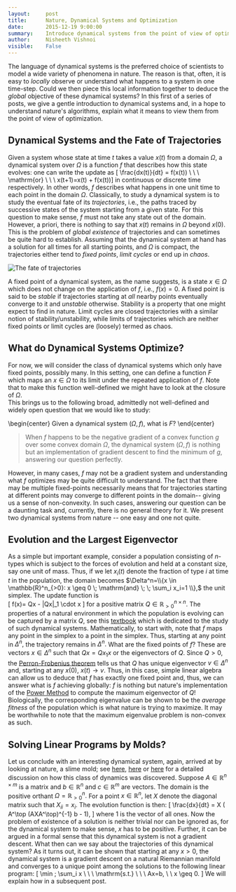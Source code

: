 ```yaml
---
layout:     post
title:      Nature, Dynamical Systems and Optimization
date:       2015-12-19 9:00:00
summary:    Introduce dynamical systems from the point of view of optimization using examples from nature. 
author:     Nisheeth Vishnoi
visible:    False
---
```


The language of dynamical systems is the preferred choice of scientists to model a wide variety of phenomena in nature. The reason is  that, often, it is easy to  *locally* observe or understand what happens to a system in one time-step. Could we then piece this local information together to deduce the  *global* objective of these dynamical systems? 
In this first of a series of posts,  we give a gentle introduction to dynamical systems and, in a hope to understand nature's algorithms, explain what it means to view them from the point of view of optimization.


## Dynamical Systems and the Fate of Trajectories
 Given a system whose state at time $t$ takes a value $x(t)$ from a domain $\Omega,$ a dynamical system over $\Omega$ is a function $f$ that describes how this state evolves: one can write the update as 
\[ \frac{dx(t)}{dt} = f(x(t))    \ \ \  \mathrm{or} \ \ \ x(t+1)=x(t) + f(x(t))\] 
 in continuous or discrete time respectively.
In other words, $f$ describes  what happens  in one unit time to each point in the domain $\Omega.$ 
Classically, to study a dynamical system is to study  the eventual fate of its *trajectories*, i.e., the paths traced by successive states of the system starting from a given state. For this question to make sense, $f$ must not take any state out of the domain. However,  a priori, 
there is nothing to say that $x(t)$ remains in $\Omega$ beyond $x(0).$ 
This is the problem of  *global existence* of trajectories and can sometimes be quite hard  to establish.
Assuming that the dynamical system at hand has a solution for all times   for all starting points, 
and $\Omega$ is compact, the trajectories either tend to  *fixed points*, *limit cycles* or end up in  *chaos*.  

![The fate of trajectories](trajectories.jpg) 
 
  
  A fixed point of a dynamical system, as the name suggests, is a state $x \in \Omega$ which does not change on the application of $f$, i.e.,  $f(x)=0.$ 
 A  fixed point is said to be *stable* if trajectories starting at *all* nearby points eventually converge to it and *unstable* otherwise. Stability is a property that one might expect to find in nature. Limit cycles are closed trajectories with a similar notion of stability/unstability, while limits of trajectories which are neither fixed points or limit cycles are (loosely) termed as chaos. 

## What do Dynamical Systems Optimize?   

 For now, we will consider the class of dynamical systems which only have fixed points, possibly many. In this setting, one can define a function $F$ which maps an  $x \in \Omega$  to its limit under the repeated application of $f.$ Note that to make this function well-defined we might have to look at the closure of $\Omega.$  
This brings us to  the following broad,  admittedly not well-defined and widely open question that we would like to study: 

\begin{center} Given a dynamical system $(\Omega,f)$, what is  $F$? \end{center}
  
  
> When $f$ happens to be the negative gradient of  a convex function $g$ over some convex domain $\Omega,$ the dynamical system $(\Omega,f)$ is nothing but an implementation of gradient descent to find the minimum of $g$, answering our question perfectly.

However, in many cases, $f$ may not be a gradient system and understanding what $f$ optimizes may be quite difficult to understand. The fact that there may be multiple  fixed-points necessarily means that for trajectories starting at different points  may converge to different points in the domain-- giving us a sense of non-convexity. In such cases, answering our question can be a daunting task and, currently, there is no general theory for it. We present two dynamical systems from nature -- one easy and one not 	quite.
  
  
  
## Evolution and the Largest Eigenvector
 
As a simple but important example, consider a population consisting of $n$-types which is subject to the forces of evolution and held at a constant size, say one unit  of mass. Thus, if we let $x_i(t)$ denote the fraction of type $i$ at time $t$ in the population, the domain becomes 
$\Delta^n=\\{x \in \mathbb{R}^n_{>0}: x \geq 0 \; \mathrm{and} \; \; \sum_i x_i=1 \\},$  the unit simplex. 
The update  function is  
\[ f(x)= Qx - \|Qx\|_1 \cdot x \]
for a positive matrix  $Q \in \mathbb{R}_{>0}^{n \times n}.$ 
The properties of a natural environment in which the population is evolving can be captured by a matrix $Q,$  see this [textbook]() which is dedicated to the study of such dynamical systems. Mathematically, to start with, note that $f$ maps any point in the simplex to a point in the simplex.  Thus, starting at any point in $\Delta^n,$ the trajectory remains in $\Delta^n.$ What are the fixed points of $f$? These are vectors $x \in \Delta^n$ such that $Qx=Qx_1  x$ or the eigenvectors of $Q.$ Since $Q>0,$ the [Perron-Frobenius theorem]()  tells us that $Q$ has unique  eigenvector $v \in \Delta^n$ and, starting at any $x(0),$ $x(t) \rightarrow v$. Thus, in this case, simple linear algebra can allow us to deduce that $f$ has exactly one fixed point and, thus, we can answer what is $f$ achieving globally: $f$ is nothing but nature's implementation of the [Power Method]() to compute the maximum eigenvector of $Q$! Biologically, the  corresponding eigenvalue can be shown to be the *average fitness* of the population which is what nature is trying to maximize. It may be worthwhile to note that the maximum eigenvalue problem is non-convex as such.

## Solving Linear Programs by Molds?

Let us conclude with an interesting dynamical system, again, arrived at by looking at nature, a slime mold; see [here](), [here]() or [here]() for a detailed discussion on how this class of dynamics was discovered. Suppose $A \in \mathbb{R}^{n \times m}$ is a matrix and $b \in \mathbb{R}^n$ and $c \in \mathbb{R}^m$ are vectors. The domain is the positive orthant $\Omega = \mathbb{R}_{>0}^n.$ For a point $x \in \mathbb{R}^n,$ let $X$ denote the diagonal matrix such that $X_{ii}=x_i.$  The evolution function  is then:
\[ \frac{dx}{dt} = X ( A^\top (AXA^\top)^{-1} b - 1), \]
where $1$ is the vector of all ones. 
Now the problem of existence of a solution is neither trivial nor can be ignored as, for the dynamical system to make sense, $x$ has to be positive. Further, it can be argued in a formal sense that this dynamical system is not a gradient descent. What then can we say about the trajectories of this dynamical system? As it turns out, it can be shown that starting at any $x>0,$ the dynamical system is a gradient descent on a natural Riemannian manifold and converges to a unique point among the solutions to the following linear program:
\[ \min \; \sum_i x \ \ \  \mathrm{s.t.} \ \ \ Ax=b, \ \ x \geq 0. \] 
We will explain how in a subsequent post. 
